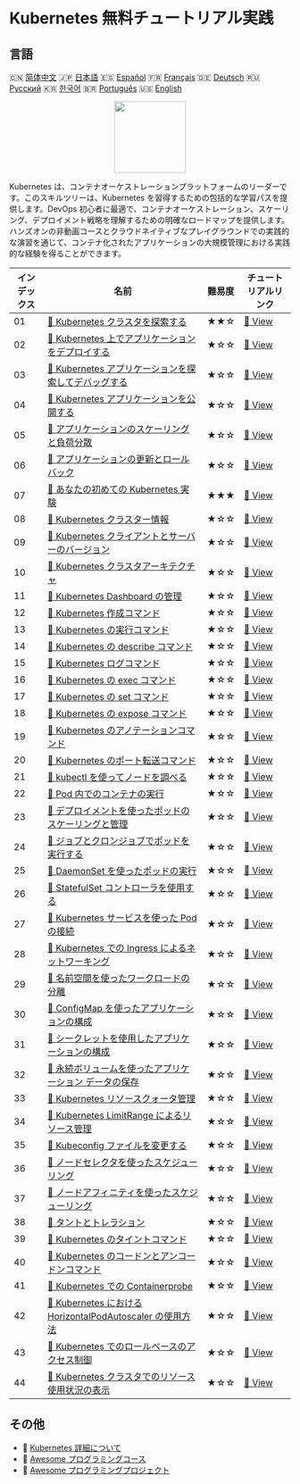 # Kubernetes 無料チュートリアル実践

## 言語

🇨🇳 [简体中文](README_zh.md) 🇯🇵 [日本語](README_ja.md) 🇪🇸 [Español](README_es.md) 🇫🇷 [Français](README_fr.md) 🇩🇪 [Deutsch](README_de.md) 🇷🇺 [Русский](README_ru.md) 🇰🇷 [한국어](README_ko.md) 🇧🇷 [Português](README_pt.md) 🇺🇸 [English](README.md) 

<div align="center">
<img width="128px" src="https://file.labex.io/path/RTAa3OE96ESn.png">
</div>

Kubernetes は、コンテナオーケストレーションプラットフォームのリーダーです。このスキルツリーは、Kubernetes を習得するための包括的な学習パスを提供します。DevOps 初心者に最適で、コンテナオーケストレーション、スケーリング、デプロイメント戦略を理解するための明確なロードマップを提供します。ハンズオンの非動画コースとクラウドネイティブなプレイグラウンドでの実践的な演習を通じて、コンテナ化されたアプリケーションの大規模管理における実践的な経験を得ることができます。

|   インデックス | 名前                                                                                                                                                    | 難易度   | チュートリアルリンク                                                                                     |
|----------------|---------------------------------------------------------------------------------------------------------------------------------------------------------|----------|----------------------------------------------------------------------------------------------------------|
|             01 | [📖 Kubernetes クラスタを探索する](https://labex.io/ja/tutorials/kubernetes-explore-the-kubernetes-cluster-434519)                                      | ★★☆      | [🔗 View](https://labex.io/ja/tutorials/kubernetes-explore-the-kubernetes-cluster-434519)                |
|             02 | [📖 Kubernetes 上でアプリケーションをデプロイする](https://labex.io/ja/tutorials/kubernetes-deploy-applications-on-kubernetes-434644)                   | ★☆☆      | [🔗 View](https://labex.io/ja/tutorials/kubernetes-deploy-applications-on-kubernetes-434644)             |
|             03 | [📖 Kubernetes アプリケーションを探索してデバッグする](https://labex.io/ja/tutorials/kubernetes-explore-and-debug-kubernetes-applications-434645)       | ★☆☆      | [🔗 View](https://labex.io/ja/tutorials/kubernetes-explore-and-debug-kubernetes-applications-434645)     |
|             04 | [📖 Kubernetes アプリケーションを公開する](https://labex.io/ja/tutorials/kubernetes-expose-kubernetes-applications-434647)                              | ★☆☆      | [🔗 View](https://labex.io/ja/tutorials/kubernetes-expose-kubernetes-applications-434647)                |
|             05 | [📖 アプリケーションのスケーリングと負荷分散](https://labex.io/ja/tutorials/kubernetes-scale-and-load-balance-applications-434648)                      | ★☆☆      | [🔗 View](https://labex.io/ja/tutorials/kubernetes-scale-and-load-balance-applications-434648)           |
|             06 | [📖 アプリケーションの更新とロールバック](https://labex.io/ja/tutorials/kubernetes-update-and-rollback-applications-434649)                             | ★☆☆      | [🔗 View](https://labex.io/ja/tutorials/kubernetes-update-and-rollback-applications-434649)              |
|             07 | [📖 あなたの初めての Kubernetes 実験](https://labex.io/ja/tutorials/kubernetes-your-first-kubernetes-lab-391133)                                        | ★★★      | [🔗 View](https://labex.io/ja/tutorials/kubernetes-your-first-kubernetes-lab-391133)                     |
|             08 | [📖 Kubernetes クラスター情報](https://labex.io/ja/tutorials/kubernetes-kubernetes-cluster-information-8426)                                            | ★☆☆      | [🔗 View](https://labex.io/ja/tutorials/kubernetes-kubernetes-cluster-information-8426)                  |
|             09 | [📖 Kubernetes クライアントとサーバーのバージョン](https://labex.io/ja/tutorials/kubernetes-kubernetes-client-and-server-version-9197)                  | ★☆☆      | [🔗 View](https://labex.io/ja/tutorials/kubernetes-kubernetes-client-and-server-version-9197)            |
|             10 | [📖 Kubernetes クラスタアーキテクチャ](https://labex.io/ja/tutorials/kubernetes-kubernetes-cluster-architecture-8450)                                   | ★☆☆      | [🔗 View](https://labex.io/ja/tutorials/kubernetes-kubernetes-cluster-architecture-8450)                 |
|             11 | [📖 Kubernetes Dashboard の管理](https://labex.io/ja/tutorials/kubernetes-kubernetes-dashboard-management-15042)                                        | ★☆☆      | [🔗 View](https://labex.io/ja/tutorials/kubernetes-kubernetes-dashboard-management-15042)                |
|             12 | [📖 Kubernetes 作成コマンド](https://labex.io/ja/tutorials/kubernetes-kubernetes-create-command-8506)                                                   | ★☆☆      | [🔗 View](https://labex.io/ja/tutorials/kubernetes-kubernetes-create-command-8506)                       |
|             13 | [📖 Kubernetes の実行コマンド](https://labex.io/ja/tutorials/kubernetes-kubernetes-run-command-8456)                                                    | ★☆☆      | [🔗 View](https://labex.io/ja/tutorials/kubernetes-kubernetes-run-command-8456)                          |
|             14 | [📖 Kubernetes の describe コマンド](https://labex.io/ja/tutorials/kubernetes-kubernetes-describe-command-8101)                                         | ★☆☆      | [🔗 View](https://labex.io/ja/tutorials/kubernetes-kubernetes-describe-command-8101)                     |
|             15 | [📖 Kubernetes ログコマンド](https://labex.io/ja/tutorials/kubernetes-kubernetes-logs-command-8099)                                                     | ★☆☆      | [🔗 View](https://labex.io/ja/tutorials/kubernetes-kubernetes-logs-command-8099)                         |
|             16 | [📖 Kubernetes の exec コマンド](https://labex.io/ja/tutorials/kubernetes-kubernetes-exec-command-8502)                                                 | ★☆☆      | [🔗 View](https://labex.io/ja/tutorials/kubernetes-kubernetes-exec-command-8502)                         |
|             17 | [📖 Kubernetes の set コマンド](https://labex.io/ja/tutorials/kubernetes-kubernetes-set-command-8424)                                                   | ★☆☆      | [🔗 View](https://labex.io/ja/tutorials/kubernetes-kubernetes-set-command-8424)                          |
|             18 | [📖 Kubernetes の expose コマンド](https://labex.io/ja/tutorials/kubernetes-kubernetes-expose-command-8452)                                             | ★☆☆      | [🔗 View](https://labex.io/ja/tutorials/kubernetes-kubernetes-expose-command-8452)                       |
|             19 | [📖 Kubernetes のアノテーションコマンド](https://labex.io/ja/tutorials/kubernetes-kubernetes-annotate-command-9679)                                     | ★☆☆      | [🔗 View](https://labex.io/ja/tutorials/kubernetes-kubernetes-annotate-command-9679)                     |
|             20 | [📖 Kubernetes のポート転送コマンド](https://labex.io/ja/tutorials/kubernetes-kubernetes-port-forward-command-18494)                                    | ★☆☆      | [🔗 View](https://labex.io/ja/tutorials/kubernetes-kubernetes-port-forward-command-18494)                |
|             21 | [📖 kubectl を使ってノードを調べる](https://labex.io/ja/tutorials/kubernetes-examine-nodes-with-kubectl-9790)                                           | ★☆☆      | [🔗 View](https://labex.io/ja/tutorials/kubernetes-examine-nodes-with-kubectl-9790)                      |
|             22 | [📖 Pod 内でのコンテナの実行](https://labex.io/ja/tutorials/kubernetes-running-containers-in-pods-14998)                                                | ★☆☆      | [🔗 View](https://labex.io/ja/tutorials/kubernetes-running-containers-in-pods-14998)                     |
|             23 | [📖 デプロイメントを使ったポッドのスケーリングと管理](https://labex.io/ja/tutorials/kubernetes-scaling-and-managing-pods-with-deployments-9675)         | ★☆☆      | [🔗 View](https://labex.io/ja/tutorials/kubernetes-scaling-and-managing-pods-with-deployments-9675)      |
|             24 | [📖 ジョブとクロンジョブでポッドを実行する](https://labex.io/ja/tutorials/kubernetes-run-pods-with-jobs-and-cronjobs-11300)                             | ★☆☆      | [🔗 View](https://labex.io/ja/tutorials/kubernetes-run-pods-with-jobs-and-cronjobs-11300)                |
|             25 | [📖 DaemonSet を使ったポッドの実行](https://labex.io/ja/tutorials/kubernetes-running-pod-with-daemonsets-8454)                                          | ★☆☆      | [🔗 View](https://labex.io/ja/tutorials/kubernetes-running-pod-with-daemonsets-8454)                     |
|             26 | [📖 StatefulSet コントローラを使用する](https://labex.io/ja/tutorials/kubernetes-use-statefulsets-controller-9205)                                      | ★☆☆      | [🔗 View](https://labex.io/ja/tutorials/kubernetes-use-statefulsets-controller-9205)                     |
|             27 | [📖 Kubernetes サービスを使った Pod の接続](https://labex.io/ja/tutorials/kubernetes-connecting-pods-with-kubernetes-services-15815)                    | ★☆☆      | [🔗 View](https://labex.io/ja/tutorials/kubernetes-connecting-pods-with-kubernetes-services-15815)       |
|             28 | [📖 Kubernetes での Ingress によるネットワーキング](https://labex.io/ja/tutorials/kubernetes-networking-with-ingress-on-kubernetes-9681)                | ★☆☆      | [🔗 View](https://labex.io/ja/tutorials/kubernetes-networking-with-ingress-on-kubernetes-9681)           |
|             29 | [📖 名前空間を使ったワークロードの分離](https://labex.io/ja/tutorials/kubernetes-isolating-workloads-with-namespaces-9199)                              | ★☆☆      | [🔗 View](https://labex.io/ja/tutorials/kubernetes-isolating-workloads-with-namespaces-9199)             |
|             30 | [📖 ConfigMap を使ったアプリケーションの構成](https://labex.io/ja/tutorials/kubernetes-configuring-apps-with-configmaps-9689)                           | ★☆☆      | [🔗 View](https://labex.io/ja/tutorials/kubernetes-configuring-apps-with-configmaps-9689)                |
|             31 | [📖 シークレットを使用したアプリケーションの構成](https://labex.io/ja/tutorials/kubernetes-configuring-apps-with-secrets-8448)                          | ★☆☆      | [🔗 View](https://labex.io/ja/tutorials/kubernetes-configuring-apps-with-secrets-8448)                   |
|             32 | [📖 永続ボリュームを使ったアプリケーション データの保存](https://labex.io/ja/tutorials/kubernetes-storing-application-data-with-persistentvolumes-9685) | ★☆☆      | [🔗 View](https://labex.io/ja/tutorials/kubernetes-storing-application-data-with-persistentvolumes-9685) |
|             33 | [📖 Kubernetes リソースクォータ管理](https://labex.io/ja/tutorials/kubernetes-kubernetes-resource-quota-management-15823)                               | ★☆☆      | [🔗 View](https://labex.io/ja/tutorials/kubernetes-kubernetes-resource-quota-management-15823)           |
|             34 | [📖 Kubernetes LimitRange によるリソース管理](https://labex.io/ja/tutorials/kubernetes-kubernetes-limitrange-resource-management-15819)                 | ★☆☆      | [🔗 View](https://labex.io/ja/tutorials/kubernetes-kubernetes-limitrange-resource-management-15819)      |
|             35 | [📖 Kubeconfig ファイルを変更する](https://labex.io/ja/tutorials/kubernetes-modify-kubeconfig-files-11297)                                              | ★☆☆      | [🔗 View](https://labex.io/ja/tutorials/kubernetes-modify-kubeconfig-files-11297)                        |
|             36 | [📖 ノードセレクタを使ったスケジューリング](https://labex.io/ja/tutorials/kubernetes-scheduing-with-node-selectors-15001)                               | ★☆☆      | [🔗 View](https://labex.io/ja/tutorials/kubernetes-scheduing-with-node-selectors-15001)                  |
|             37 | [📖 ノードアフィニティを使ったスケジューリング](https://labex.io/ja/tutorials/kubernetes-scheduing-with-node-affinity-18468)                            | ★☆☆      | [🔗 View](https://labex.io/ja/tutorials/kubernetes-scheduing-with-node-affinity-18468)                   |
|             38 | [📖 タントとトレラション](https://labex.io/ja/tutorials/kubernetes-taints-and-tolerations-34029)                                                        | ★☆☆      | [🔗 View](https://labex.io/ja/tutorials/kubernetes-taints-and-tolerations-34029)                         |
|             39 | [📖 Kubernetes のタイントコマンド](https://labex.io/ja/tutorials/kubernetes-kubernetes-taint-command-9195)                                              | ★☆☆      | [🔗 View](https://labex.io/ja/tutorials/kubernetes-kubernetes-taint-command-9195)                        |
|             40 | [📖 Kubernetes のコードンとアンコードンコマンド](https://labex.io/ja/tutorials/kubernetes-kubernetes-cordon-and-uncordon-command-9664)                  | ★☆☆      | [🔗 View](https://labex.io/ja/tutorials/kubernetes-kubernetes-cordon-and-uncordon-command-9664)          |
|             41 | [📖 Kubernetes での Containerprobe](https://labex.io/ja/tutorials/kubernetes-containerprobe-in-kubernetes-12263)                                        | ★☆☆      | [🔗 View](https://labex.io/ja/tutorials/kubernetes-containerprobe-in-kubernetes-12263)                   |
|             42 | [📖 Kubernetes における HorizontalPodAutoscaler の使用方法](https://labex.io/ja/tutorials/kubernetes-using-horizontalpodautoscaler-in-kubernetes-34031) | ★☆☆      | [🔗 View](https://labex.io/ja/tutorials/kubernetes-using-horizontalpodautoscaler-in-kubernetes-34031)    |
|             43 | [📖 Kubernetes でのロールベースのアクセス制御](https://labex.io/ja/tutorials/kubernetes-role-based-access-control-on-kubernetes-9203)                   | ★☆☆      | [🔗 View](https://labex.io/ja/tutorials/kubernetes-role-based-access-control-on-kubernetes-9203)         |
|             44 | [📖 Kubernetes クラスタでのリソース使用状況の表示](https://labex.io/ja/tutorials/kubernetes-kubernetes-display-resource-usage-11358)                    | ★☆☆      | [🔗 View](https://labex.io/ja/tutorials/kubernetes-kubernetes-display-resource-usage-11358)              |

## その他

- 🔗 [Kubernetes 詳細について](https://labex.io/ja/skilltrees/kubernetes)
- 🔗 [Awesome プログラミングコース](https://github.com/labex-labs/awesome-programming-courses)
- 🔗 [Awesome プログラミングプロジェクト](https://github.com/labex-labs/awesome-programming-projects)

